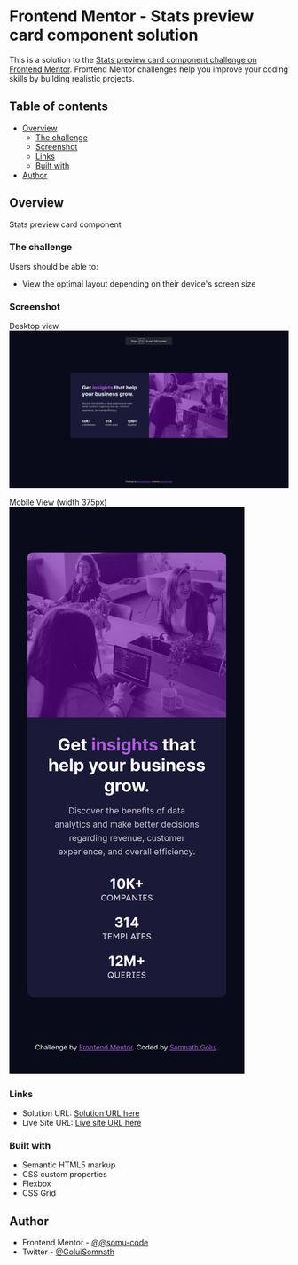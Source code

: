 # Frontend Mentor - Stats preview card component solution

This is a solution to the [Stats preview card component challenge on Frontend Mentor](https://www.frontendmentor.io/challenges/stats-preview-card-component-8JqbgoU62). Frontend Mentor challenges help you improve your coding skills by building realistic projects.

## Table of contents

- [Overview](#overview)
  - [The challenge](#the-challenge)
  - [Screenshot](#screenshot)
  - [Links](#links)
  - [Built with](#built-with)
- [Author](#author)

## Overview

Stats preview card component

### The challenge

Users should be able to:

- View the optimal layout depending on their device's screen size

### Screenshot

Desktop view
![](./screenshot/desktop-view.png)

Mobile View (width 375px)
![](./screenshot/mobile-view.png)

### Links

- Solution URL: [Solution URL here](https://www.frontendmentor.io/solutions/stats-preview-card-component-oup_WWZ1io)
- Live Site URL: [Live site URL here](https://stats-preview-card-component-7aq.pages.dev/)

### Built with

- Semantic HTML5 markup
- CSS custom properties
- Flexbox
- CSS Grid

## Author

- Frontend Mentor - [@@somu-code](https://www.frontendmentor.io/profile/@somu-code)
- Twitter - [@GoluiSomnath](https://www.twitter.com/GoluiSomnath)
